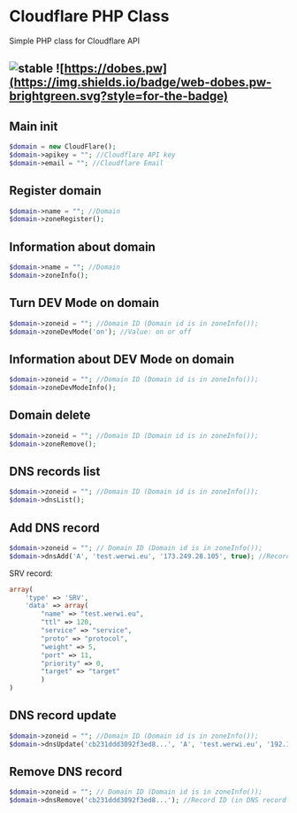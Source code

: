 # Cloudflare PHP Class

Simple PHP class for Cloudflare API
 
![stable](https://img.shields.io/badge/status-stable-brightgreen.svg?style=for-the-badge)
![https://dobes.pw](https://img.shields.io/badge/web-dobes.pw-brightgreen.svg?style=for-the-badge) 
--- 
## Main init
```php
$domain = new CloudFlare();
$domain->apikey = ""; //Cloudflare API key
$domain->email = ""; //Cloudflare Email
```

## Register domain
```php
$domain->name = ""; //Domain
$domain->zoneRegister();
```

## Information about domain
```php
$domain->name = ""; //Domain
$domain->zoneInfo();
```

## Turn DEV Mode on domain
```php
$domain->zoneid = ""; //Domain ID (Domain id is in zoneInfo());
$domain->zoneDevMode('on'); //Value: on or off 
```

## Information about DEV Mode on domain
```php
$domain->zoneid = ""; //Domain ID (Domain id is in zoneInfo());
$domain->zoneDevModeInfo();
```

## Domain delete
```php
$domain->zoneid = ""; //Domain ID (Domain id is in zoneInfo());
$domain->zoneRemove();
```

## DNS records list
```php
$domain->zoneid = ""; //Domain ID (Domain id is in zoneInfo());
$domain->dnsList();
```

## Add DNS record
```php
$domain->zoneid = ""; // Domain ID (Domain id is in zoneInfo());
$domain->dnsAdd('A', 'test.werwi.eu', '173.249.28.105', true); //Record type, domain, content, proxied on CloudFlare
```
SRV record:
```php
array(
	'type' => 'SRV',
	'data' => array(
		"name" => "test.werwi.eu",
		"ttl" => 120,
		"service" => "service",
		"proto" => "protocol",
		"weight" => 5,
		"port" => 11,
		"priority" => 0,
		"target" => "target"
		)
)
```


## DNS record update
```php
$domain->zoneid = ""; //Domain ID (Domain id is in zoneInfo());
$domain->dnsUpdate('cb231ddd3092f3ed8...', 'A', 'test.werwi.eu', '192.168.0.1', true); //Record ID (in DNS record list), record type, content, proxied on CloudFlare
```

## Remove DNS record
```php
$domain->zoneid = ""; // Domain ID (Domain id is in zoneInfo());
$domain->dnsRemove('cb231ddd3092f3ed8...'); //Record ID (in DNS record list)
```
